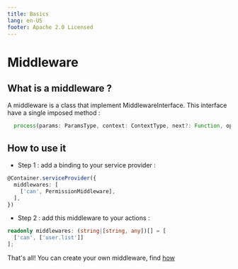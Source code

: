 ```yaml
---
title: Basics
lang: en-US
footer: Apache 2.0 Licensed
---
```

# Middleware

## What is a middleware ?
A middleware is a class that implement MiddlewareInterface. This interface have a single imposed method : 
```ts
  process(params: ParamsType, context: ContextType, next?: Function, options?: any):Promise<ResultType>;
```

## How to use it
- Step 1 : add a binding to your service provider : 
```ts
@Container.serviceProvider({
  middlewares: [
    ['can', PermissionMiddleware],
  ],
})
```
- Step 2 : add this middleware to your actions : 
```ts
readonly middlewares: (string|[string, any])[] = [
  ['can', ['user.list']]
];
```

That's all! You can create your own middleware, find [how](custom)
